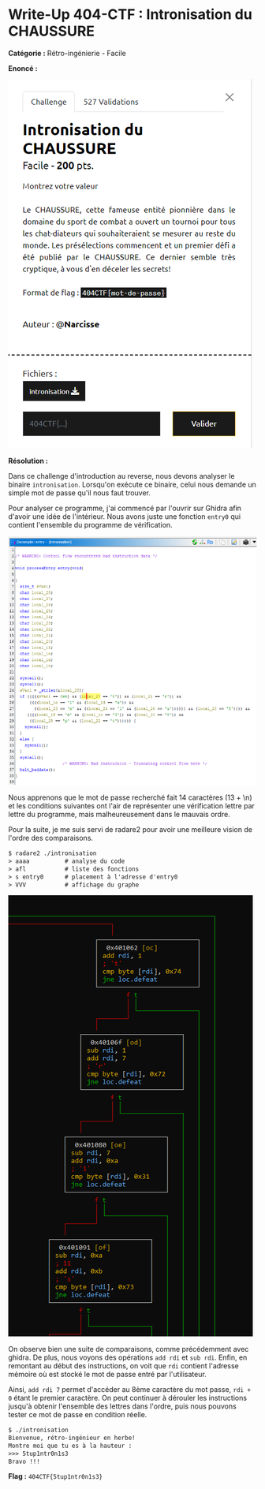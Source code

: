 # Write-Up 404-CTF : Intronisation du CHAUSSURE

__Catégorie :__ Rétro-ingénierie - Facile

**Enoncé :**

![Enoncé](images/enonce.png)

**Résolution :**

Dans ce challenge d'introduction au reverse, nous devons analyser le binaire `intronisation`. Lorsqu'on exécute ce binaire, celui nous demande un simple mot de passe qu'il nous faut trouver.

Pour analyser ce programme, j'ai commencé par l'ouvrir sur Ghidra afin d'avoir une idée de l'intérieur. Nous avons juste une fonction `entry0` qui contient l'ensemble du programme de vérification.

![Image1](images/image1.png)

Nous apprenons que le mot de passe recherché fait 14 caractères (13 + \n) et les conditions suivantes ont l'air de représenter une vérification lettre par lettre du programme, mais malheureusement dans le mauvais ordre.

Pour la suite, je me suis servi de radare2 pour avoir une meilleure vision de l'ordre des comparaisons.
```
$ radare2 ./intronisation
> aaaa          # analyse du code
> afl           # liste des fonctions
> s entry0      # placement à l'adresse d'entry0
> VVV           # affichage du graphe
```

![Image2](images/image2.png)

On observe bien une suite de comparaisons, comme précédemment avec ghidra. De plus, nous voyons des opérations `add rdi` et `sub rdi`. Enfin, en remontant au début des instructions, on voit que `rdi` contient l'adresse mémoire où est stocké le mot de passe entré par l'utilisateur.

Ainsi, `add rdi 7` permet d'accéder au 8ème caractère du mot passe, `rdi + 0` étant le premier caractère. On peut continuer à dérouler les instructions jusqu'à obtenir l'ensemble des lettres dans l'ordre, puis nous pouvons tester ce mot de passe en condition réelle.

```
$ ./intronisation
Bienvenue, rétro-ingénieur en herbe!
Montre moi que tu es à la hauteur :
>>> 5tup1ntr0n1s3
Bravo !!!
```

**Flag :** `404CTF{5tup1ntr0n1s3}`